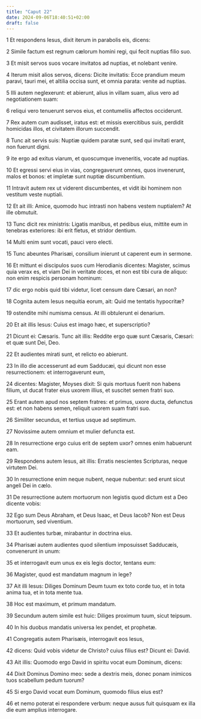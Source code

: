 ```yaml
---
title: "Caput 22"
date: 2024-09-06T18:40:51+02:00
draft: false
---
```




1 Et respondens Iesus, dixit iterum in parabolis eis, dicens:

2 Simile factum est regnum cælorum homini regi, qui fecit nuptias filio suo.

3 Et misit servos suos vocare invitatos ad nuptias, et nolebant venire.

4 Iterum misit alios servos, dicens: Dicite invitatis: Ecce prandium meum paravi, tauri mei, et altilia occisa sunt, et omnia parata: venite ad nuptias.

5 Illi autem neglexerunt: et abierunt, alius in villam suam, alius vero ad negotiationem suam:

6 reliqui vero tenuerunt servos eius, et contumeliis affectos occiderunt.

7 Rex autem cum audisset, iratus est: et missis exercitibus suis, perdidit homicidas illos, et civitatem illorum succendit.

8 Tunc ait servis suis: Nuptiæ quidem paratæ sunt, sed qui invitati erant, non fuerunt digni.

9 ite ergo ad exitus viarum, et quoscumque inveneritis, vocate ad nuptias.

10 Et egressi servi eius in vias, congregaverunt omnes, quos invenerunt, malos et bonos: et impletæ sunt nuptiæ discumbentium.

11 Intravit autem rex ut viderent discumbentes, et vidit ibi hominem non vestitum veste nuptiali.

12 Et ait illi: Amice, quomodo huc intrasti non habens vestem nuptialem? At ille obmutuit.

13 Tunc dicit rex ministris: Ligatis manibus, et pedibus eius, mittite eum in tenebras exteriores: ibi erit fletus, et stridor dentium.

14 Multi enim sunt vocati, pauci vero electi.

15 Tunc abeuntes Pharisæi, consilium inierunt ut caperent eum in sermone.

16 Et mittunt ei discipulos suos cum Herodianis dicentes: Magister, scimus quia verax es, et viam Dei in veritate doces, et non est tibi cura de aliquo: non enim respicis personam hominum:

17 dic ergo nobis quid tibi videtur, licet censum dare Cæsari, an non?

18 Cognita autem Iesus nequitia eorum, ait: Quid me tentatis hypocritæ?

19 ostendite mihi numisma census. At illi obtulerunt ei denarium.

20 Et ait illis Iesus: Cuius est imago hæc, et superscriptio?

21 Dicunt ei: Cæsaris. Tunc ait illis: Reddite ergo quæ sunt Cæsaris, Cæsari: et quæ sunt Dei, Deo.

22 Et audientes mirati sunt, et relicto eo abierunt.

23 In illo die accesserunt ad eum Sadducæi, qui dicunt non esse resurrectionem: et interrogaverunt eum,

24 dicentes: Magister, Moyses dixit: Si quis mortuus fuerit non habens filium, ut ducat frater eius uxorem illius, et suscitet semen fratri suo.

25 Erant autem apud nos septem fratres: et primus, uxore ducta, defunctus est: et non habens semen, reliquit uxorem suam fratri suo.

26 Similiter secundus, et tertius usque ad septimum.

27 Novissime autem omnium et mulier defuncta est.

28 In resurrectione ergo cuius erit de septem uxor? omnes enim habuerunt eam.

29 Respondens autem Iesus, ait illis: Erratis nescientes Scripturas, neque virtutem Dei.

30 In resurrectione enim neque nubent, neque nubentur: sed erunt sicut angeli Dei in cælo.

31 De resurrectione autem mortuorum non legistis quod dictum est a Deo dicente vobis:

32 Ego sum Deus Abraham, et Deus Isaac, et Deus Iacob? Non est Deus mortuorum, sed viventium.

33 Et audientes turbæ, mirabantur in doctrina eius.

34 Pharisæi autem audientes quod silentium imposuisset Sadducæis, convenerunt in unum:

35 et interrogavit eum unus ex eis legis doctor, tentans eum:

36 Magister, quod est mandatum magnum in lege?

37 Ait illi Iesus: Diliges Dominum Deum tuum ex toto corde tuo, et in tota anima tua, et in tota mente tua.

38 Hoc est maximum, et primum mandatum.

39 Secundum autem simile est huic: Diliges proximum tuum, sicut teipsum.

40 In his duobus mandatis universa lex pendet, et prophetæ.

41 Congregatis autem Pharisæis, interrogavit eos Iesus,

42 dicens: Quid vobis videtur de Christo? cuius filius est? Dicunt ei: David.

43 Ait illis: Quomodo ergo David in spiritu vocat eum Dominum, dicens:

44 Dixit Dominus Domino meo: sede a dextris meis, donec ponam inimicos tuos scabellum pedum tuorum?

45 Si ergo David vocat eum Dominum, quomodo filius eius est?

46 et nemo poterat ei respondere verbum: neque ausus fuit quisquam ex illa die eum amplius interrogare.

